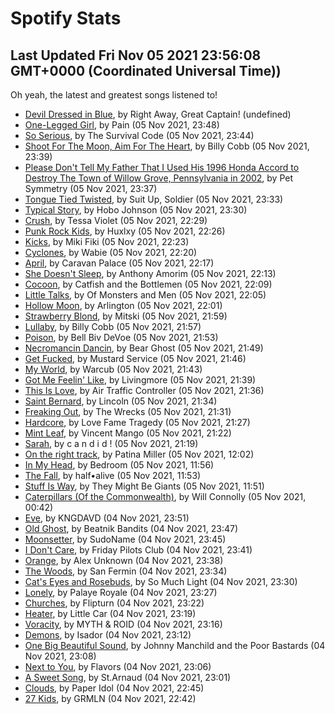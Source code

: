 
# Spotify Stats
## Last Updated Fri Nov 05 2021 23:56:08 GMT+0000 (Coordinated Universal Time))

Oh yeah, the latest and greatest songs listened to!

- [Devil Dressed in Blue](https://www.last.fm/music/Right+Away,+Great+Captain!/_/Devil+Dressed+in+Blue), by Right Away, Great Captain! (undefined)
- [One-Legged Girl](https://www.last.fm/music/Pain/_/One-Legged+Girl), by Pain (05 Nov 2021, 23:48)
- [So Serious](https://www.last.fm/music/The+Survival+Code/_/So+Serious), by The Survival Code (05 Nov 2021, 23:44)
- [Shoot For The Moon, Aim For The Heart](https://www.last.fm/music/Billy+Cobb/_/Shoot+For+The+Moon,+Aim+For+The+Heart), by Billy Cobb (05 Nov 2021, 23:39)
- [Please Don't Tell My Father That I Used His 1996 Honda Accord to Destroy The Town of Willow Grove, Pennsylvania in 2002](https://www.last.fm/music/Pet+Symmetry/_/Please+Don%27t+Tell+My+Father+That+I+Used+His+1996+Honda+Accord+to+Destroy+The+Town+of+Willow+Grove,+Pennsylvania+in+2002), by Pet Symmetry (05 Nov 2021, 23:37)
- [Tongue Tied Twisted](https://www.last.fm/music/Suit+Up,+Soldier/_/Tongue+Tied+Twisted), by Suit Up, Soldier (05 Nov 2021, 23:33)
- [Typical Story](https://www.last.fm/music/Hobo+Johnson/_/Typical+Story), by Hobo Johnson (05 Nov 2021, 23:30)
- [Crush](https://www.last.fm/music/Tessa+Violet/_/Crush), by Tessa Violet (05 Nov 2021, 22:29)
- [Punk Rock Kids](https://www.last.fm/music/Huxlxy/_/Punk+Rock+Kids), by Huxlxy (05 Nov 2021, 22:26)
- [Kicks](https://www.last.fm/music/Miki+Fiki/_/Kicks), by Miki Fiki (05 Nov 2021, 22:23)
- [Cyclones](https://www.last.fm/music/Wabie/_/Cyclones), by Wabie (05 Nov 2021, 22:20)
- [April](https://www.last.fm/music/Caravan+Palace/_/April), by Caravan Palace (05 Nov 2021, 22:17)
- [She Doesn't Sleep](https://www.last.fm/music/Anthony+Amorim/_/She+Doesn%27t+Sleep), by Anthony Amorim (05 Nov 2021, 22:13)
- [Cocoon](https://www.last.fm/music/Catfish+and+the+Bottlemen/_/Cocoon), by Catfish and the Bottlemen (05 Nov 2021, 22:09)
- [Little Talks](https://www.last.fm/music/Of+Monsters+and+Men/_/Little+Talks), by Of Monsters and Men (05 Nov 2021, 22:05)
- [Hollow Moon](https://www.last.fm/music/Arlington/_/Hollow+Moon), by Arlington (05 Nov 2021, 22:01)
- [Strawberry Blond](https://www.last.fm/music/Mitski/_/Strawberry+Blond), by Mitski (05 Nov 2021, 21:59)
- [Lullaby](https://www.last.fm/music/Billy+Cobb/_/Lullaby), by Billy Cobb (05 Nov 2021, 21:57)
- [Poison](https://www.last.fm/music/Bell+Biv+DeVoe/_/Poison), by Bell Biv DeVoe (05 Nov 2021, 21:53)
- [Necromancin Dancin](https://www.last.fm/music/Bear+Ghost/_/Necromancin+Dancin), by Bear Ghost (05 Nov 2021, 21:49)
- [Get Fucked](https://www.last.fm/music/Mustard+Service/_/Get+Fucked), by Mustard Service (05 Nov 2021, 21:46)
- [My World](https://www.last.fm/music/Warcub/_/My+World), by Warcub (05 Nov 2021, 21:43)
- [Got Me Feelin' Like](https://www.last.fm/music/Livingmore/_/Got+Me+Feelin%27+Like), by Livingmore (05 Nov 2021, 21:39)
- [This Is Love](https://www.last.fm/music/Air+Traffic+Controller/_/This+Is+Love), by Air Traffic Controller (05 Nov 2021, 21:36)
- [Saint Bernard](https://www.last.fm/music/Lincoln/_/Saint+Bernard), by Lincoln (05 Nov 2021, 21:34)
- [Freaking Out](https://www.last.fm/music/The+Wrecks/_/Freaking+Out), by The Wrecks (05 Nov 2021, 21:31)
- [Hardcore](https://www.last.fm/music/Love+Fame+Tragedy/_/Hardcore), by Love Fame Tragedy (05 Nov 2021, 21:27)
- [Mint Leaf](https://www.last.fm/music/Vincent+Mango/_/Mint+Leaf), by Vincent Mango (05 Nov 2021, 21:22)
- [Sarah](https://www.last.fm/music/c+a+n+d+i+d+!/_/Sarah), by c a n d i d ! (05 Nov 2021, 21:19)
- [On the right track](https://www.last.fm/music/Patina+Miller/_/On+the+right+track), by Patina Miller (05 Nov 2021, 12:02)
- [In My Head](https://www.last.fm/music/Bedroom/_/In+My+Head), by Bedroom (05 Nov 2021, 11:56)
- [The Fall](https://www.last.fm/music/half%E2%80%A2alive/_/The+Fall), by half•alive (05 Nov 2021, 11:53)
- [Stuff Is Way](https://www.last.fm/music/They+Might+Be+Giants/_/Stuff+Is+Way), by They Might Be Giants (05 Nov 2021, 11:51)
- [Caterpillars (Of the Commonwealth)](https://www.last.fm/music/Will+Connolly/_/Caterpillars+(Of+the+Commonwealth)), by Will Connolly (05 Nov 2021, 00:42)
- [Eve](https://www.last.fm/music/KNGDAVD/_/Eve), by KNGDAVD (04 Nov 2021, 23:51)
- [Old Ghost](https://www.last.fm/music/Beatnik+Bandits/_/Old+Ghost), by Beatnik Bandits (04 Nov 2021, 23:47)
- [Moonsetter](https://www.last.fm/music/SudoName/_/Moonsetter), by SudoName (04 Nov 2021, 23:45)
- [I Don't Care](https://www.last.fm/music/Friday+Pilots+Club/_/I+Don%27t+Care), by Friday Pilots Club (04 Nov 2021, 23:41)
- [Orange](https://www.last.fm/music/Alex+Unknown/_/Orange), by Alex Unknown (04 Nov 2021, 23:38)
- [The Woods](https://www.last.fm/music/San+Fermin/_/The+Woods), by San Fermin (04 Nov 2021, 23:34)
- [Cat's Eyes and Rosebuds](https://www.last.fm/music/So+Much+Light/_/Cat%27s+Eyes+and+Rosebuds), by So Much Light (04 Nov 2021, 23:30)
- [Lonely](https://www.last.fm/music/Palaye+Royale/_/Lonely), by Palaye Royale (04 Nov 2021, 23:27)
- [Churches](https://www.last.fm/music/Flipturn/_/Churches), by Flipturn (04 Nov 2021, 23:22)
- [Heater](https://www.last.fm/music/Little+Car/_/Heater), by Little Car (04 Nov 2021, 23:19)
- [Voracity](https://www.last.fm/music/MYTH+&+ROID/_/Voracity), by MYTH & ROID (04 Nov 2021, 23:16)
- [Demons](https://www.last.fm/music/Isador/_/Demons), by Isador (04 Nov 2021, 23:12)
- [One Big Beautiful Sound](https://www.last.fm/music/Johnny+Manchild+and+the+Poor+Bastards/_/One+Big+Beautiful+Sound), by Johnny Manchild and the Poor Bastards (04 Nov 2021, 23:08)
- [Next to You](https://www.last.fm/music/Flavors/_/Next+to+You), by Flavors (04 Nov 2021, 23:06)
- [A Sweet Song](https://www.last.fm/music/St.Arnaud/_/A+Sweet+Song), by St.Arnaud (04 Nov 2021, 23:01)
- [Clouds](https://www.last.fm/music/Paper+Idol/_/Clouds), by Paper Idol (04 Nov 2021, 22:45)
- [27 Kids](https://www.last.fm/music/GRMLN/_/27+Kids), by GRMLN (04 Nov 2021, 22:42)
